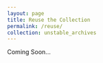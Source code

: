 ```yaml
---
layout: page
title: Reuse the Collection
permalink: /reuse/
collection: unstable_archives
---
```

<p>Coming Soon...</p>



